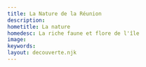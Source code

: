 ```yaml
---
title: La Nature de la Réunion
description:
hometitle: La nature 
homedesc: La riche faune et flore de l'île
image:
keywords:
layout: decouverte.njk
---
```

